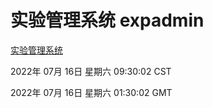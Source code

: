 # 实验管理系统 expadmin
[实验管理系统](http://219.139.198.62:56808/expadmin-782313d2-e1b1-4ea7-932e-3a55e6a1a4d0/)

2022年 07月 16日 星期六 09:30:02 CST

2022年 07月 16日 星期六 01:30:02 GMT
